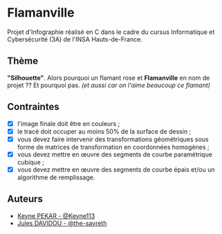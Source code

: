 # Flamanville

Projet d'Infographie réalisé en C dans le cadre du cursus Informatique et Cybersécurité (3A) de l'INSA Hauts-de-France.

## Thème

**"Silhouette"**.
Alors pourquoi un flamant rose et **Flamanville** en nom de projet ??
Et pourquoi pas. *(et aussi car on l'aime beaucoup ce flamant)*

## Contraintes

- [x] l'image finale doit être en couleurs ;
- [x] le tracé doit occuper au moins 50% de la surface de dessin ;
- [x] vous devez faire intervenir des transformations géométriques sous forme de matrices de transformation en coordonnées homogènes ;
- [x] vous devez mettre en œuvre des segments de courbe paramétrique cubique ;
- [x] vous devez mettre en œuvre des segments de courbe épais et/ou un algorithme de remplissage.

## Auteurs

- [Keyne PEKAR - @Keyne113]((https://github.com/keynepekar))
- [Jules DAVIDOU - @the-sayreth](https://github.com/the-sayreth)
